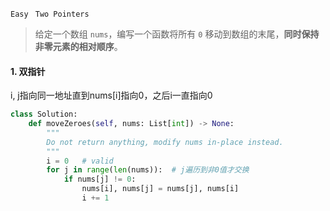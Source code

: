 `Easy `  `Two Pointers`

> 给定一个数组 `nums`，编写一个函数将所有 `0` 移动到数组的末尾，**同时保持非零元素的相对顺序**。

#### 1. 双指针

i, j指向同一地址直到nums[i]指向0，之后i一直指向0

```python
class Solution:
    def moveZeroes(self, nums: List[int]) -> None:
        """
        Do not return anything, modify nums in-place instead.
        """
        i = 0   # valid
        for j in range(len(nums)):  # j遍历到非0值才交换
            if nums[j] != 0: 
                nums[i], nums[j] = nums[j], nums[i]
                i += 1
```

